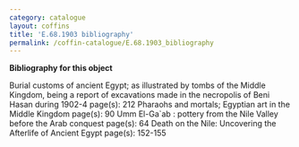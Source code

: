 ```yaml
---
category: catalogue
layout: coffins
title: 'E.68.1903 bibliography'
permalink: /coffin-catalogue/E.68.1903_bibliography
---
```


**Bibliography for this object**




Burial customs of ancient Egypt; as illustrated by tombs of the Middle Kingdom, being a report of excavations made in the necropolis of Beni Hasan during 1902-4 page(s): 212
Pharaohs and mortals; Egyptian art in the Middle Kingdom page(s): 90
Umm El-Ga`ab : pottery from the Nile Valley before the Arab conquest page(s): 64
Death on the Nile: Uncovering the Afterlife of Ancient Egypt page(s): 152-155



